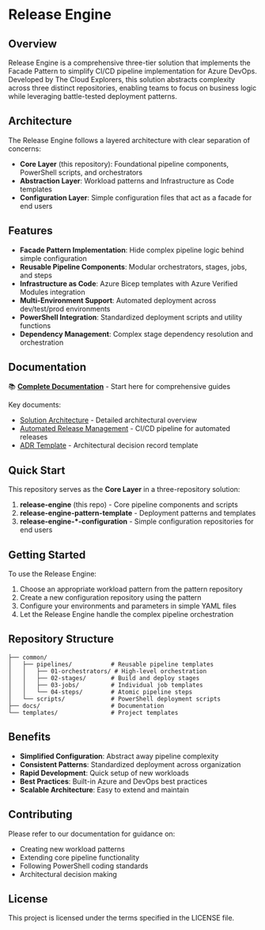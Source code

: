 # Release Engine

## Overview

Release Engine is a comprehensive three-tier solution that implements the Facade Pattern to simplify CI/CD pipeline implementation for Azure DevOps. Developed by The Cloud Explorers, this solution abstracts complexity across three distinct repositories, enabling teams to focus on business logic while leveraging battle-tested deployment patterns.

## Architecture

The Release Engine follows a layered architecture with clear separation of concerns:

- **Core Layer** (this repository): Foundational pipeline components, PowerShell scripts, and orchestrators
- **Abstraction Layer**: Workload patterns and Infrastructure as Code templates
- **Configuration Layer**: Simple configuration files that act as a facade for end users

## Features

- **Facade Pattern Implementation**: Hide complex pipeline logic behind simple configuration
- **Reusable Pipeline Components**: Modular orchestrators, stages, jobs, and steps
- **Infrastructure as Code**: Azure Bicep templates with Azure Verified Modules integration  
- **Multi-Environment Support**: Automated deployment across dev/test/prod environments
- **PowerShell Integration**: Standardized deployment scripts and utility functions
- **Dependency Management**: Complex stage dependency resolution and orchestration

## Documentation

📚 **[Complete Documentation](./docs/README.md)** - Start here for comprehensive guides

Key documents:

- [Solution Architecture](./docs/Release-Engine-Solution-Architecture.md) - Detailed architectural overview
- [Automated Release Management](./docs/AUTOMATED-RELEASE-MANAGEMENT.md) - CI/CD pipeline for automated releases
- [ADR Template](./docs/adrs/00-adr-template.md) - Architectural decision record template

## Quick Start

This repository serves as the **Core Layer** in a three-repository solution:

1. **release-engine** (this repo) - Core pipeline components and scripts
2. **release-engine-pattern-template** - Deployment patterns and templates  
3. **release-engine-*-configuration** - Simple configuration repositories for end users

## Getting Started

To use the Release Engine:

1. Choose an appropriate workload pattern from the pattern repository
2. Create a new configuration repository using the pattern
3. Configure your environments and parameters in simple YAML files
4. Let the Release Engine handle the complex pipeline orchestration

## Repository Structure

```text
├── common/
│   ├── pipelines/           # Reusable pipeline templates
│   │   ├── 01-orchestrators/ # High-level orchestration
│   │   ├── 02-stages/       # Build and deploy stages  
│   │   ├── 03-jobs/         # Individual job templates
│   │   └── 04-steps/        # Atomic pipeline steps
│   └── scripts/             # PowerShell deployment scripts
├── docs/                    # Documentation
└── templates/               # Project templates
```

## Benefits

- **Simplified Configuration**: Abstract away pipeline complexity
- **Consistent Patterns**: Standardized deployment across organization  
- **Rapid Development**: Quick setup of new workloads
- **Best Practices**: Built-in Azure and DevOps best practices
- **Scalable Architecture**: Easy to extend and maintain

## Contributing

Please refer to our documentation for guidance on:

- Creating new workload patterns
- Extending core pipeline functionality  
- Following PowerShell coding standards
- Architectural decision making

## License

This project is licensed under the terms specified in the LICENSE file.
